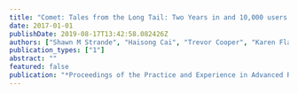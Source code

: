 ```yaml
---
title: "Comet: Tales from the Long Tail: Two Years in and 10,000 users later"
date: 2017-01-01
publishDate: 2019-08-17T13:42:58.082426Z
authors: ["Shawn M Strande", "Haisong Cai", "Trevor Cooper", "Karen Flammer", "Christopher Irving", "Gregor von Laszewski", "Amit Majumdar", "Dmistry Mishin", "Philip Papadopoulos", "Wayne Pfeiffer", " others"]
publication_types: ["1"]
abstract: ""
featured: false
publication: "*Proceedings of the Practice and Experience in Advanced Research Computing 2017 on Sustainability, Success and Impact*"
---
```


